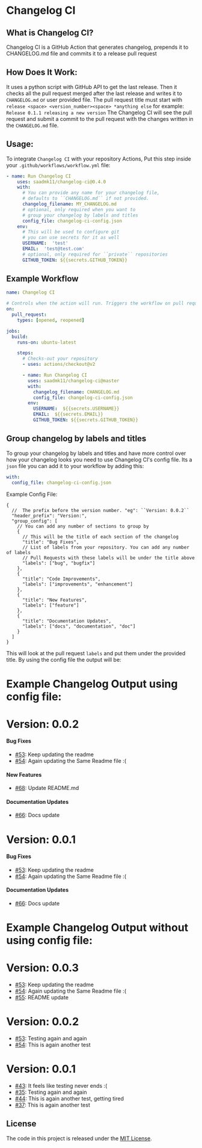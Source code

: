 # Changelog CI


## What is Changelog CI?

Changelog CI is a GitHub Action that generates changelog, 
prepends it to CHANGELOG.md file and commits it to a release pull request


## How Does It Work:

It uses a python script with GitHub API to get the last release.
Then it checks all the pull request merged after the last release and
writes it to ``CHANGELOG.md`` or user provided file.
The pull request title must start with ``release <space> <version_number><space> *anything else``
for example: ``Release 0.1.1 releasing a new version``
The Changelog CI will see the pull request and submit a commit to the pull request
with the changes written in the ``CHANGELOG.md`` file.


## Usage:

To integrate ``Changelog CI`` with your repository Actions,
Put this step inside your ``.github/workflows/workflow.yml`` file:

```yaml
- name: Run Changelog CI
    uses: saadmk11/changelog-ci@0.4.0
    with:
      # You can provide any name for your changelog file,
      # defaults to ``CHANGELOG.md`` if not provided.
      changelog_filename: MY_CHANGELOG.md
      # optional, only required when you want to
      # group your changelog by labels and titles
      config_file: changelog-ci-config.json
    env:
      # This will be used to configure git
      # you can use secrets for it as well
      USERNAME:  'test'
      EMAIL:  'test@test.com'
      # optional, only required for ``private`` repositories
      GITHUB_TOKEN: ${{secrets.GITHUB_TOKEN}}
```


## Example Workflow

```yaml
name: Changelog CI

# Controls when the action will run. Triggers the workflow on pull request
on:
  pull_request:
    types: [opened, reopened]

jobs:
  build:
    runs-on: ubuntu-latest

    steps:
      # Checks-out your repository
      - uses: actions/checkout@v2

      - name: Run Changelog CI
        uses: saadmk11/changelog-ci@master
        with:
          changelog_filename: CHANGELOG.md
          config_file: changelog-ci-config.json
        env:
          USERNAME:  ${{secrets.USERNAME}}
          EMAIL:  ${{secrets.EMAIL}}
          GITHUB_TOKEN: ${{secrets.GITHUB_TOKEN}}
```


## Group changelog by labels and titles

To group your changelog by labels and titles and have more control
over how your changelog looks you need to use Changelog CI's config file.
Its a ``json`` file you can add it to your workflow by adding this:

```yaml
with:
  config_file: changelog-ci-config.json
```

Example Config File:

```
{
  //  The prefix before the version number. "eg": ``Version: 0.0.2``
  "header_prefix": "Version:",
  "group_config": [
    // You can add any number of sections to group by
    {
      // This will be the title of each section of the changelog
      "title": "Bug Fixes",
      // List of labels from your repository. You can add any number of labels
      // Pull Requests with these labels will be under the title above
      "labels": ["bug", "bugfix"]
    },
    {
      "title": "Code Improvements",
      "labels": ["improvements", "enhancement"]
    },
    {
      "title": "New Features",
      "labels": ["feature"]
    },
    {
      "title": "Documentation Updates",
      "labels": ["docs", "documentation", "doc"]
    }
  ]
}
```

This will look at the pull request ``labels`` and put them under the provided title.
By using the config file the output will be:

# Example Changelog Output using config file:


Version: 0.0.2
==============

#### Bug Fixes

* [#53](https://github.com/test/test/pull/57): Keep updating the readme
* [#54](https://github.com/test/test/pull/56): Again updating the Same Readme file :(

#### New Features

* [#68](https://github.com/test/test/pull/68): Update README.md

#### Documentation Updates

* [#66](https://github.com/test/test/pull/66): Docs update


Version: 0.0.1
==============

#### Bug Fixes

* [#53](https://github.com/test/test/pull/57): Keep updating the readme
* [#54](https://github.com/test/test/pull/56): Again updating the Same Readme file :(

#### Documentation Updates

* [#66](https://github.com/test/test/pull/66): Docs update


# Example Changelog Output without using config file:

Version: 0.0.3
==============

* [#53](https://github.com/test/test/pull/57): Keep updating the readme
* [#54](https://github.com/test/test/pull/56): Again updating the Same Readme file :(
* [#55](https://github.com/test/test/pull/55): README update


Version: 0.0.2
==============

* [#53](https://github.com/test/test/pull/53): Testing again and again
* [#54](https://github.com/test/test/pull/54): This is again another test


Version: 0.0.1
==============

* [#43](https://github.com/test/test/pull/43): It feels like testing never ends :(
* [#35](https://github.com/test/test/pull/35): Testing again and again
* [#44](https://github.com/test/test/pull/44): This is again another test, getting tired
* [#37](https://github.com/test/test/pull/37): This is again another test


## License

The code in this project is released under the [MIT License](LICENSE).
